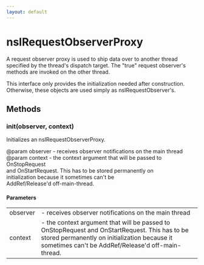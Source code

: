 ```yaml
---
layout: default
---
```


# nsIRequestObserverProxy #
  
A request observer proxy is used to ship data over to another thread  
specified by the thread's dispatch target. The "true" request observer's  
methods are invoked on the other thread.  
  
This interface only provides the initialization needed after construction.  
Otherwise, these objects are used simply as nsIRequestObserver's.  
  

## Methods ##

### init(observer, context) ###
  
Initializes an nsIRequestObserverProxy.  
  
@param observer - receives observer notifications on the main thread  
@param context  - the context argument that will be passed to OnStopRequest  
                  and OnStartRequest. This has to be stored permanently on  
                  initialization because it sometimes can't be  
                  AddRef/Release'd off-main-thread.  
  

#### Parameters ####

<table>

<tr>
<td>observer</td>
<td>- receives observer notifications on the main thread  
</td>
</tr>

<tr>
<td>context</td>
<td>- the context argument that will be passed to OnStopRequest  
                  and OnStartRequest. This has to be stored permanently on  
                  initialization because it sometimes can't be  
                  AddRef/Release'd off-main-thread.  
</td>
</tr>

</table>

